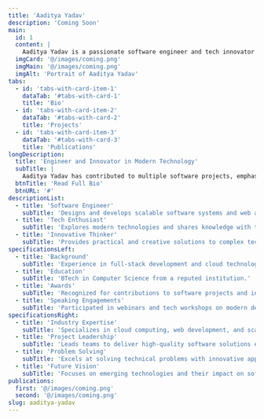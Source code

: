 ```yaml
---
title: 'Aaditya Yadav'
description: 'Coming Soon'
main:
  id: 1
  content: |
    Aaditya Yadav is a passionate software engineer and tech innovator with a focus on web development, cloud computing, and scalable system design. He strives to build solutions that make technology accessible and efficient for everyone.
  imgCard: '@/images/coming.png'
  imgMain: '@/images/coming.png'
  imgAlt: 'Portrait of Aaditya Yadav'
tabs:
  - id: 'tabs-with-card-item-1'
    dataTab: '#tabs-with-card-1'
    title: 'Bio'
  - id: 'tabs-with-card-item-2'
    dataTab: '#tabs-with-card-2'
    title: 'Projects'
  - id: 'tabs-with-card-item-3'
    dataTab: '#tabs-with-card-3'
    title: 'Publications'
longDescription:
  title: 'Engineer and Innovator in Modern Technology'
  subTitle: |
    Aaditya Yadav has contributed to multiple software projects, emphasizing clean code, scalability, and efficient architecture. His work empowers teams to leverage modern technologies and improve digital experiences.
  btnTitle: 'Read Full Bio'
  btnURL: '#'
descriptionList:
  - title: 'Software Engineer'
    subTitle: 'Designs and develops scalable software systems and web applications.'
  - title: 'Tech Enthusiast'
    subTitle: 'Explores modern technologies and shares knowledge with the community.'
  - title: 'Innovative Thinker'
    subTitle: 'Provides practical and creative solutions to complex technical challenges.'
specificationsLeft:
  - title: 'Background'
    subTitle: 'Experience in full-stack development and cloud technologies.'
  - title: 'Education'
    subTitle: 'BTech in Computer Science from a reputed institution.'
  - title: 'Awards'
    subTitle: 'Recognized for contributions to software projects and innovation challenges.'
  - title: 'Speaking Engagements'
    subTitle: 'Participated in webinars and tech workshops on modern development practices.'
specificationsRight:
  - title: 'Industry Expertise'
    subTitle: 'Specializes in cloud computing, web development, and scalable systems.'
  - title: 'Project Leadership'
    subTitle: 'Leads teams to deliver high-quality software solutions efficiently.'
  - title: 'Problem Solving'
    subTitle: 'Excels at solving technical problems with innovative approaches.'
  - title: 'Future Vision'
    subTitle: 'Focuses on emerging technologies and their impact on software development.'
publications:
  first: '@/images/coming.png'
  second: '@/images/coming.png'
slug: aaditya-yadav
---
```

